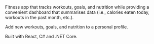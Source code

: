Fitness app that tracks workouts, goals, and nutrition while providing a convenient dashboard that summarises data (i.e., calories eaten today, workouts in the past month, etc.).

Add new workouts, goals, and nutrition to a personal profile.

Built with React, C# and .NET Core.
